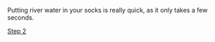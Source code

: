 Putting river water in your socks is really quick, as it only takes a few seconds.

[Step 2](https://github.com/Zero-Smith/Repo-1/blob/main/Step3.md)
